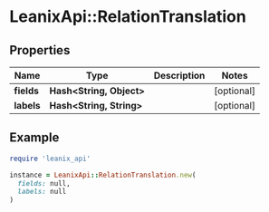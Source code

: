 # LeanixApi::RelationTranslation

## Properties

| Name | Type | Description | Notes |
| ---- | ---- | ----------- | ----- |
| **fields** | **Hash&lt;String, Object&gt;** |  | [optional] |
| **labels** | **Hash&lt;String, String&gt;** |  | [optional] |

## Example

```ruby
require 'leanix_api'

instance = LeanixApi::RelationTranslation.new(
  fields: null,
  labels: null
)
```

